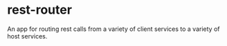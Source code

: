 # rest-router
An app for routing rest calls from a variety of client services to a variety of host services.  
